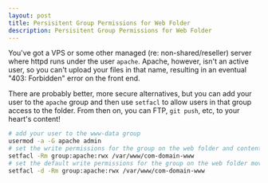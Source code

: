 ```yaml
---
layout: post
title: Persisitent Group Permissions for Web Folder
description: Persisitent Group Permissions for Web Folder
---
```


You've got a VPS or some other managed (re: non-shared/reseller) server where httpd runs under the user `apache`. Apache, however, isn't an active user, so you can't upload your files in that name, resulting in an eventual "403: Forbidden" error on the front end.

There are probably better, more secure alternatives, but you can add your user to the `apache` group and then use `setfacl` to allow users in that group access to the folder. From then on, you can FTP, `git push`, etc, to your heart's content!

```bash
# add your user to the www-data group
usermod -a -G apache admin
# set the write permissions for the group on the web folder and contents
setfacl -Rm group:apache:rwx /var/www/com-domain-www
# set the default write permissions for the group on the web folder moving forward
setfacl -d -Rm group:apache:rwx /var/www/com-domain-www
```


